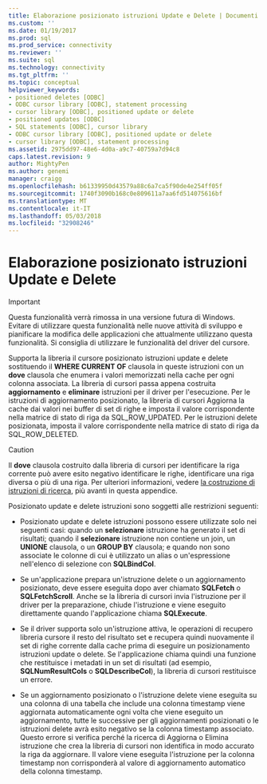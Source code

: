 ```yaml
---
title: Elaborazione posizionato istruzioni Update e Delete | Documenti Microsoft
ms.custom: ''
ms.date: 01/19/2017
ms.prod: sql
ms.prod_service: connectivity
ms.reviewer: ''
ms.suite: sql
ms.technology: connectivity
ms.tgt_pltfrm: ''
ms.topic: conceptual
helpviewer_keywords:
- positioned deletes [ODBC]
- ODBC cursor library [ODBC], statement processing
- cursor library [ODBC], positioned update or delete
- positioned updates [ODBC]
- SQL statements [ODBC], cursor library
- ODBC cursor library [ODBC], positioned update or delete
- cursor library [ODBC], statement processing
ms.assetid: 2975dd97-48e6-4d0a-a9c7-40759a7d94c8
caps.latest.revision: 9
author: MightyPen
ms.author: genemi
manager: craigg
ms.openlocfilehash: b61339950d43579a88c6a7ca5f90de4e254ff05f
ms.sourcegitcommit: 1740f3090b168c0e809611a7aa6fd514075616bf
ms.translationtype: MT
ms.contentlocale: it-IT
ms.lasthandoff: 05/03/2018
ms.locfileid: "32908246"
---
```

# <a name="processing-positioned-update-and-delete-statements"></a>Elaborazione posizionato istruzioni Update e Delete
> [!IMPORTANT]  
>  Questa funzionalità verrà rimossa in una versione futura di Windows. Evitare di utilizzare questa funzionalità nelle nuove attività di sviluppo e pianificare la modifica delle applicazioni che attualmente utilizzano questa funzionalità. Si consiglia di utilizzare le funzionalità del driver del cursore.  
  
 Supporta la libreria il cursore posizionato istruzioni update e delete sostituendo il **WHERE CURRENT OF** clausola in queste istruzioni con un **dove** clausola che enumera i valori memorizzati nella cache per ogni colonna associata. La libreria di cursori passa appena costruita **aggiornamento** e **eliminare** istruzioni per il driver per l'esecuzione. Per le istruzioni di aggiornamento posizionato, la libreria di cursori Aggiorna la cache dai valori nei buffer di set di righe e imposta il valore corrispondente nella matrice di stato di riga da SQL_ROW_UPDATED. Per le istruzioni delete posizionata, imposta il valore corrispondente nella matrice di stato di riga da SQL_ROW_DELETED.  
  
> [!CAUTION]  
>  Il **dove** clausola costruito dalla libreria di cursori per identificare la riga corrente può avere esito negativo identificare le righe, identificare una riga diversa o più di una riga. Per ulteriori informazioni, vedere [la costruzione di istruzioni di ricerca](../../../odbc/reference/appendixes/constructing-searched-statements.md), più avanti in questa appendice.  
  
 Posizionato update e delete istruzioni sono soggetti alle restrizioni seguenti:  
  
-   Posizionato update e delete istruzioni possono essere utilizzate solo nei seguenti casi: quando un **selezionare** istruzione ha generato il set di risultati; quando il **selezionare** istruzione non contiene un join, un  **UNIONE** clausola, o un **GROUP BY** clausola; e quando non sono associate le colonne di cui è utilizzato un alias o un'espressione nell'elenco di selezione con **SQLBindCol**.  
  
-   Se un'applicazione prepara un'istruzione delete o un aggiornamento posizionato, deve essere eseguita dopo aver chiamato **SQLFetch** o **SQLFetchScroll**. Anche se la libreria di cursori invia l'istruzione per il driver per la preparazione, chiude l'istruzione e viene eseguito direttamente quando l'applicazione chiama **SQLExecute**.  
  
-   Se il driver supporta solo un'istruzione attiva, le operazioni di recupero libreria cursore il resto del risultato set e recupera quindi nuovamente il set di righe corrente dalla cache prima di eseguire un posizionamento istruzioni update o delete. Se l'applicazione chiama quindi una funzione che restituisce i metadati in un set di risultati (ad esempio, **SQLNumResultCols** o **SQLDescribeCol**), la libreria di cursori restituisce un errore.  
  
-   Se un aggiornamento posizionato o l'istruzione delete viene eseguita su una colonna di una tabella che include una colonna timestamp viene aggiornata automaticamente ogni volta che viene eseguito un aggiornamento, tutte le successive per gli aggiornamenti posizionati o le istruzioni delete avrà esito negativo se la colonna timestamp associato. Questo errore si verifica perché la ricerca di Aggiorna o Elimina istruzione che crea la libreria di cursori non identifica in modo accurato la riga da aggiornare. Il valore viene eseguita l'istruzione per la colonna timestamp non corrisponderà al valore di aggiornamento automatico della colonna timestamp.
